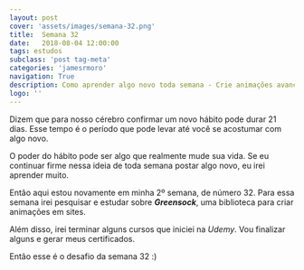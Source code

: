 ```yaml
---
layout: post
cover: 'assets/images/semana-32.png'
title:  Semana 32
date:   2018-08-04 12:00:00
tags: estudos
subclass: 'post tag-meta'
categories: 'jamesrmoro'
navigation: True
description: Como aprender algo novo toda semana - Crie animações avançadas com Greensock
logo: ''
---
```


Dizem que para nosso cérebro confirmar um novo hábito pode durar 21 dias. Esse tempo é o período que pode levar até você se acostumar com algo novo.

O poder do hábito pode ser algo que realmente mude sua vida. Se eu continuar firme nessa ideia de toda semana postar algo novo, eu irei aprender muito.

Então aqui estou novamente em minha 2º semana, de número 32. Para essa semana irei pesquisar e estudar sobre ***Greensock***, uma biblioteca para criar animações em sites.

Além disso, irei terminar alguns cursos que iniciei na *Udemy*. Vou finalizar alguns e gerar meus certificados.

Então esse é o desafio da semana 32 :)